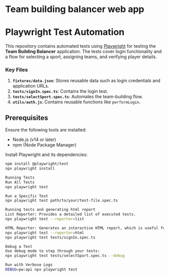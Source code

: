 # Team building balancer web app

# Playwright Test Automation

This repository contains automated tests using [Playwright](https://playwright.dev/) for testing the 
**Team Building Balancer** application. The tests cover login functionality and a flow for selecting a sport, assigning teams, and verifying player details.

### Key Files
1. **`fixtures/data.json`**: Stores reusable data such as login credentials and application URLs.
2. **`tests/signIn.spec.ts`**: Contains the login test.
3. **`tests/selectSport.spec.ts`**: Automates the team-building flow.
4. **`utils/auth.js`**: Contains reusable functions like `performLogin`.

## Prerequisites

Ensure the following tools are installed:
- Node.js (v14 or later)
- npm (Node Package Manager)

Install Playwright and its dependencies:
```bash
npm install @playwright/test
npx playwright install

Running Tests
Run All Tests
npx playwright test

Run a Specific Test
npx playwright test path/to/your/test-file.spec.ts

Running tests and generating html report
List Reporter: Provides a detailed list of executed tests.
npx playwright test --reporter=list

HTML Reporter: Generates an interactive HTML report, which is useful for visual inspection.
npx playwright test --reporter=html
npx playwright test tests/signIn.spec.ts

Debug a Test
Use debug mode to step through your tests:
npx playwright test tests/selectSport.spec.ts --debug

Run with Verbose Logs
DEBUG=pw:api npx playwright test
